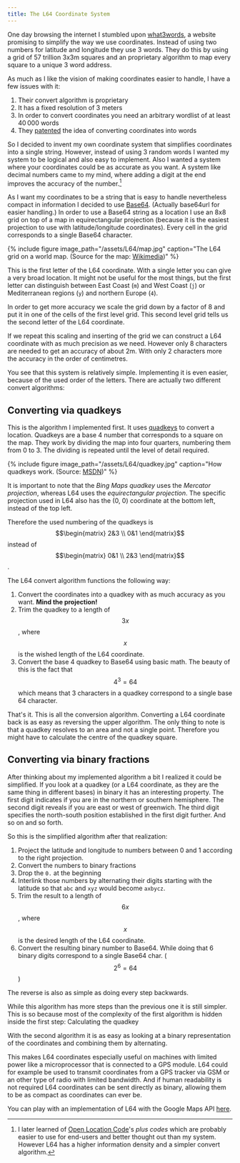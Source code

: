 ```yaml
---
title: The L64 Coordinate System
---
```


One day browsing the internet I stumbled upon [what3words][], a website promising to simplify the way we use coordinates.
Instead of using two numbers for latitude and longitude they use 3 words.
They do this by using a grid of 57 trillion 3x3m squares and an proprietary algorithm to map every square to a unique 3 word address.

As much as I like the vision of making coordinates easier to handle, I have a few issues with it:

1. Their convert algorithm is proprietary
2. It has a fixed resolution of 3 meters
3. In order to convert coordinates you need an arbitrary wordlist of at least 40&#8239;000 words
4. They [patented][w3w-patent] the idea of converting coordinates into words

So I decided to invent my own coordinate system that simplifies coordinates into a single string.
However, instead of using 3 random words I wanted my system to be logical and also easy to implement.
Also I wanted a system where your coordinates could be as accurate as you want.
A system like decimal numbers came to my mind, where adding a digit at the end improves the accuracy of the number.[^olc]

As I want my coordinates to be a string that is easy to handle nevertheless compact in information I decided to use [Base64][]. (Actually base64url for easier handling.)
In order to use a Base64 string as a location I use an 8x8 grid on top of a map in equirectangular projection (because it is the easiest projection to use with latitude/longitude coordinates).
Every cell in the grid corresponds to a single Base64 character.

{% include figure image_path="/assets/L64/map.jpg" caption="The L64 grid on a world map. (Source for the map: [Wikimedia](https://commons.wikimedia.org/wiki/File:Equirectangular_projection_SW.jpg))" %}

This is the first letter of the L64 coordinate.
With a single letter you can give a very broad location.
It might not be useful for the most things, but the first letter can distinguish between East Coast (`m`) and West Coast (`j`) or Mediterranean regions (`y`) and northern Europe (`4`).

In order to get more accuracy we scale the grid down by a factor of 8 and put it in one of the cells of the first level grid.
This second level grid tells us the second letter of the L64 coordinate.

If we repeat this scaling and inserting of the grid we can construct a L64 coordinate with as much precision as we need.
However only 8 characters are needed to get an accuracy of about 2m.
With only 2 characters more the accuracy in the order of centimetres.

You see that this system is relatively simple.
Implementing it is even easier, because of the used order of the letters.
There are actually two different convert algorithms:

## Converting via quadkeys

This is the algorithm I implemented first.
It uses [quadkeys][] to convert a location.
Quadkeys are a base 4 number that corresponds to a square on the map.
They work by dividing the map into four quarters, numbering them from 0 to 3.
The dividing is repeated until the level of detail required.

{% include figure image_path="/assets/L64/quadkey.jpg" caption="How quadkeys work. (Source: [MSDN](https://msdn.microsoft.com/en-us/library/bb259689.aspx))" %}

It is important to note that the *Bing Maps quadkey* uses the *Mercator projection*, whereas L64 uses the *equirectangular projection*.
The specific projection used in L64 also has the (0, 0) coordinate at the bottom left, instead of the top left.

Therefore the used numbering of the quadkeys is $$\begin{matrix} 2&3 \\ 0&1 \end{matrix}$$ instead of $$\begin{matrix} 0&1 \\ 2&3 \end{matrix}$$.

The L64 convert algorithm functions the following way:

1. Convert the coordinates into a quadkey with as much accuracy as you want. **Mind the projection!** 
2. Trim the quadkey to a length of $$3x$$, where $$x$$ is the wished length of the L64 coordinate.
3. Convert the base 4 quadkey to Base64 using basic math. The beauty of this is the fact that $$4^3=64$$ which means that 3 characters in a quadkey correspond to a single base 64 character.

That's it. This is all the conversion algorithm.
Converting a L64 coordinate back is as easy as reversing the upper algorithm.
The only thing to note is that a quadkey resolves to an area and not a single point.
Therefore you might have to calculate the centre of the quadkey square.

## Converting via binary fractions

After thinking about my implemented algorithm a bit I realized it could be simplified.
If you look at a quadkey (or a L64 coordinate, as they are the same thing in different bases) in binary it has an interesting property.
The first digit indicates if you are in the northern or southern hemisphere.
The second digit reveals if you are east or west of greenwich.
The third digit specifies the north-south position established in the first digit further.
And so on and so forth.

So this is the simplified algorithm after that realization:

1. Project the latitude and longitude to numbers between 0 and 1 according to the right projection.
2. Convert the numbers to binary fractions
3. Drop the `0.` at the beginning
4. Interlink those numbers by alternating their digits starting with the latitude so that `abc` and `xyz` would become `axbycz`.
5. Trim the result to a length of $$6x$$, where $$x$$ is the desired length of the L64 coordinate.
6. Convert the resulting binary number to Base64. While doing that 6 binary digits correspond to a single Base64 char. ($$2^6=64$$)

The reverse is also as simple as doing every step backwards.

While this algorithm has more steps than the previous one it is still simpler.
This is so because most of the complexity of the first algorithm is hidden inside the first step: Calculating the quadkey

With the second algorithm it is as easy as looking at a binary representation of the coordinates and combining them by alternating.

This makes L64 coordinates especially useful on machines with limited power like a microprocessor that is connected to a GPS module. L64 could for example be used to transmit coordinates from a GPS tracker via GSM or an other type of radio with limited bandwidth. And if human readability is not required L64 coordinates can be sent directly as binary, allowing them to be as compact as coordinates can ever be.

You can play with an implementation of L64 with the Google Maps API [here](https://bernikr.github.io/L64/).

[^olc]:	I later learned of [Open Location Code][]'s *plus codes* which are probably easier to use for end-users and better thought out than my system. However L64 has a higher information density and a simpler convert algorithm.

[what3words]: http://what3words.com/
[w3w-patent]: https://www.google.com/patents/WO2014170646A1?cl=en
[Base64]: https://en.wikipedia.org/wiki/Base64
[Open Location Code]: https://en.wikipedia.org/wiki/Open_Location_Code
[quadkeys]: https://msdn.microsoft.com/en-us/library/bb259689.aspx
